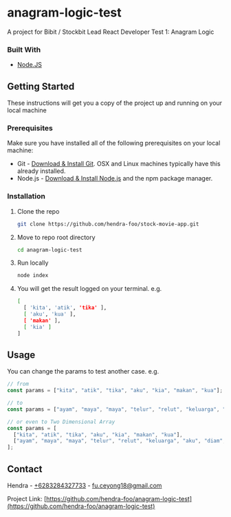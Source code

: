 # anagram-logic-test

A project for Bibit / Stockbit Lead React Developer Test 1: Anagram Logic

### Built With

- [Node.JS](https://github.com/facebook/create-react-app)

## Getting Started

These instructions will get you a copy of the project up and running on your local machine

### Prerequisites

Make sure you have installed all of the following prerequisites on your local machine:

- Git - [Download & Install Git](https://git-scm.com/downloads). OSX and Linux machines typically have this already installed.
- Node.js - [Download & Install Node.js](https://nodejs.org/en/download/) and the npm package manager.

### Installation

1. Clone the repo
   ```sh
   git clone https://github.com/hendra-foo/stock-movie-app.git
   ```
2. Move to repo root directory
   ```sh
   cd anagram-logic-test
   ```
3. Run locally
   ```sh
   node index
   ```
4. You will get the result logged on your terminal. e.g.
   ```sh
   [
     [ 'kita', 'atik', 'tika' ],
     [ 'aku', 'kua' ],
     [ 'makan' ],
     [ 'kia' ]
   ]
   ```

## Usage

You can change the params to test another case. e.g.

```js
// from
const params = ["kita", "atik", "tika", "aku", "kia", "makan", "kua"];

// to
const params = ["ayam", "maya", "maya", "telur", "relut", "keluarga", "aku", "diam", "garaleuk"];

// or even to Two Dimensional Array
const params = [
  ["kita", "atik", "tika", "aku", "kia", "makan", "kua"],
  ["ayam", "maya", "maya", "telur", "relut", "keluarga", "aku", "diam", "garaleuk"],
];
```

## Contact

Hendra - [+6283284327733](https://wa.me/6283184327733) - fu.ceyong18@gmail.com

Project Link: [https://github.com/hendra-foo/anagram-logic-test](https://github.com/hendra-foo/anagram-logic-test)

